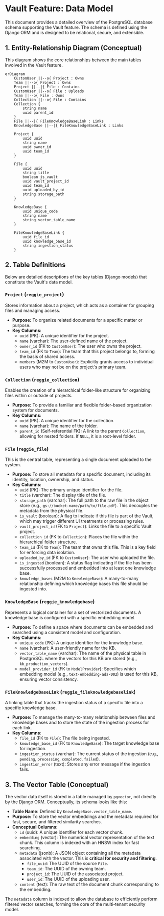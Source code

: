 # Vault Feature: Data Model

This document provides a detailed overview of the PostgreSQL database schema supporting the Vault feature. The schema is defined using the Django ORM and is designed to be relational, secure, and extensible.

## 1. Entity-Relationship Diagram (Conceptual)

This diagram shows the core relationships between the main tables involved in the Vault feature.

```mermaid
erDiagram
    CustomUser ||--o{ Project : Owns
    Team ||--o{ Project : Owns
    Project ||--|{ File : Contains
    CustomUser ||--o{ File : Uploads
    Team ||--o{ File : Owns
    Collection ||--o{ File : Contains
    Collection {
        string name
        uuid parent_id
    }
    File ||--|{ FileKnowledgeBaseLink : Links
    KnowledgeBase ||--|{ FileKnowledgeBaseLink : Links

    Project {
        uuid uuid
        string name
        uuid owner_id
        uuid team_id
    }

    File {
        uuid uuid
        string title
        boolean is_vault
        uuid vault_project_id
        uuid team_id
        uuid uploaded_by_id
        string storage_path
    }

    KnowledgeBase {
        uuid unique_code
        string name
        string vector_table_name
    }

    FileKnowledgeBaseLink {
        uuid file_id
        uuid knowledge_base_id
        string ingestion_status
    }
```

## 2. Table Definitions

Below are detailed descriptions of the key tables (Django models) that constitute the Vault's data model.

### `Project` (`reggie_project`)

Stores information about a project, which acts as a container for grouping files and managing access.

-   **Purpose:** To organize related documents for a specific matter or purpose.
-   **Key Columns:**
    -   `uuid` (PK): A unique identifier for the project.
    -   `name` (varchar): The user-defined name of the project.
    -   `owner_id` (FK to `CustomUser`): The user who owns the project.
    -   `team_id` (FK to `Team`): The team that this project belongs to, forming the basis of shared access.
    -   `members` (M2M to `CustomUser`): Explicitly grants access to individual users who may not be on the project's primary team.

### `Collection` (`reggie_collection`)

Enables the creation of a hierarchical folder-like structure for organizing files within or outside of projects.

-   **Purpose:** To provide a familiar and flexible folder-based organization system for documents.
-   **Key Columns:**
    -   `uuid` (PK): A unique identifier for the collection.
    -   `name` (varchar): The name of the folder.
    -   `parent_id` (Self-referential FK): A link to the parent `Collection`, allowing for nested folders. If `NULL`, it is a root-level folder.

### `File` (`reggie_file`)

This is the central table, representing a single document uploaded to the system.

-   **Purpose:** To store all metadata for a specific document, including its identity, location, ownership, and status.
-   **Key Columns:**
    -   `uuid` (PK): The primary unique identifier for the file.
    -   `title` (varchar): The display title of the file.
    -   `storage_path` (varchar): The full path to the raw file in the object store (e.g., `gs://bucket-name/path/to/file.pdf`). This decouples the metadata from the physical file.
    -   `is_vault` (boolean): A flag to indicate if this file is part of the Vault, which may trigger different UI treatments or processing rules.
    -   `vault_project_id` (FK to `Project`): Links the file to a specific Vault project.
    -   `collection_id` (FK to `Collection`): Places the file within the hierarchical folder structure.
    -   `team_id` (FK to `Team`): The team that owns this file. This is a key field for enforcing data isolation.
    -   `uploaded_by_id` (FK to `CustomUser`): The user who uploaded the file.
    -   `is_ingested` (boolean): A status flag indicating if the file has been successfully processed and embedded into at least one knowledge base.
    -   `knowledge_bases` (M2M to `KnowledgeBase`): A many-to-many relationship defining which knowledge bases this file should be ingested into.

### `KnowledgeBase` (`reggie_knowledgebase`)

Represents a logical container for a set of vectorized documents. A knowledge base is configured with a specific embedding model.

-   **Purpose:** To define a space where documents can be embedded and searched using a consistent model and configuration.
-   **Key Columns:**
    -   `unique_code` (PK): A unique identifier for the knowledge base.
    -   `name` (varchar): A user-friendly name for the KB.
    -   `vector_table_name` (varchar): The name of the physical table in PostgreSQL where the vectors for this KB are stored (e.g., `kb_production_vectors`).
    -   `model_provider_id` (FK to `ModelProvider`): Specifies which embedding model (e.g., `text-embedding-ada-002`) is used for this KB, ensuring vector consistency.

### `FileKnowledgeBaseLink` (`reggie_fileknowledgebaselink`)

A linking table that tracks the ingestion status of a specific file into a specific knowledge base.

-   **Purpose:** To manage the many-to-many relationship between files and knowledge bases and to store the state of the ingestion process for each link.
-   **Key Columns:**
    -   `file_id` (FK to `File`): The file being ingested.
    -   `knowledge_base_id` (FK to `KnowledgeBase`): The target knowledge base for ingestion.
    -   `ingestion_status` (varchar): The current status of the ingestion (e.g., `pending`, `processing`, `completed`, `failed`).
    -   `ingestion_error` (text): Stores any error message if the ingestion fails.

## 3. The Vector Table (Conceptual)

The vector data itself is stored in a table managed by `pgvector`, not directly by the Django ORM. Conceptually, its schema looks like this:

-   **Table Name:** Defined by `KnowledgeBase.vector_table_name`.
-   **Purpose:** To store the vector embeddings and the metadata required for fast, secure, and filtered similarity searches.
-   **Conceptual Columns:**
    -   `id` (uuid): A unique identifier for each vector chunk.
    -   `embedding` (vector): The numerical vector representation of the text chunk. This column is indexed with an HNSW index for fast searching.
    -   `metadata` (jsonb): A JSON object containing all the metadata associated with the vector. This is **critical for security and filtering**.
        -   `file_uuid`: The UUID of the source `File`.
        -   `team_id`: The UUID of the owning team.
        -   `project_id`: The UUID of the associated project.
        -   `user_id`: The UUID of the uploading user.
    -   `content` (text): The raw text of the document chunk corresponding to the embedding.

The `metadata` column is indexed to allow the database to efficiently perform filtered vector searches, forming the core of the multi-tenant security model.
